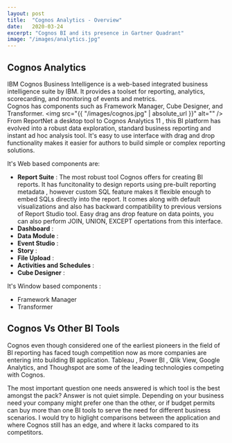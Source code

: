 ```yaml
---
layout: post
title:  "Cognos Analytics - Overview"
date:   2020-03-24
excerpt: "Cognos BI and its presence in Gartner Quadrant"
image: "/images/analytics.jpg"
---
```


## Cognos Analytics

IBM Cognos Business Intelligence is a web-based integrated business intelligence suite by IBM. 
It provides a toolset for reporting, analytics, scorecarding, and monitoring of events and metrics.  
Cognos has components such as Framework Manager, Cube Designer, and Transformer.
<span class="image left"><img src="{{ "/images/cognos.jpg" | absolute_url }}" alt="" /></span>
From ReportNet a desktop tool to Cognos Analytics 11 , this BI platform has evolved into a robust data exploration, standard business reporting and instant ad hoc analysis tool. It's easy to use interface with drag and drop functionality makes it easier for authors to build simple or complex reporting solutions.

It's Web based components are:
- <b>Report Suite</b> : The most robust tool Cognos offers for creating BI reports. It has funcitonality to design reports using pre-built reporting metadata , however custom SQL feature makes it flexible enough to embed SQLs directly into the report. It comes along with default visualizations and also has backward compatibility to previous versions of Report Studio tool. Easy drag ans drop feature on data points, you can also perform JOIN, UNION, EXCEPT opertations from this interface.
- <b>Dashboard</b> : 
- <b>Data Module</b> : 
- <b>Event Studio</b> : 
- <b>Story</b> : 
- <b>File Upload</b> : 
- <b>Activities and Schedules</b> : 
- <b>Cube Designer</b> : 

It's Window based components :
- Framework Manager
- Transformer

## Cognos Vs Other BI Tools
<p>Cognos even though considered one of the earliest pioneers in the field of BI reporting has faced tough competition now as more companies are entering into building BI application. Tableau , Power BI , Qlik View, Google Analytics, and Thoughspot are some of the leading technologies competing with Cognos. </p>
<p>The most important question one needs answered is which tool is the best amongst the pack? Answer is not quiet simple. Depending on your business need your company might prefer one than the other, or if budget permits can buy more than one BI tools to serve the need for different business scenarios. I would try to higlight comparisons between the application and where Cognos still has an edge, and where it lacks compared to its competitors.</p>


